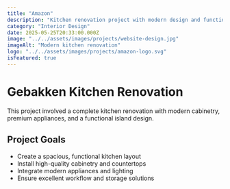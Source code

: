 ```yaml
---
title: "Amazon"
description: "Kitchen renovation project with modern design and functionality."
category: "Interior Design"
date: 2025-05-25T20:33:00.000Z
image: "../../assets/images/projects/website-design.jpg"
imageAlt: "Modern kitchen renovation"
logo: "../../assets/images/projects/amazon-logo.svg"
isFeatured: true
---
```


# Gebakken Kitchen Renovation

This project involved a complete kitchen renovation with modern cabinetry, premium appliances, and a functional island design.

## Project Goals

- Create a spacious, functional kitchen layout
- Install high-quality cabinetry and countertops
- Integrate modern appliances and lighting
- Ensure excellent workflow and storage solutions
